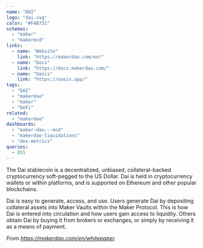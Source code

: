```yaml
---
name: "DAI"
logo: "dai.svg"
color: "#F4B731"
schemas:
  - "maker"
  - "makermcd"
links:
  - name: "Website"
    link: "https://makerdao.com/en/"
  - name: "Docs"
    link: "https://docs.makerdao.com/"
  - name: "Oasis"
    link: "https://oasis.app/"
tags:
  - "DAI"
  - "makerdao"
  - "maker"
  - "DeFi"
related:
  - "makerdao"
dashboards:
  - "maker-dao---mcd"
  - "makerdao-liquidations"
  - "dex-metrics"
queries:
  - 855
---
```


The Dai stablecoin is a decentralized, unbiased, collateral-backed cryptocurrency soft-pegged to the US Dollar. Dai is held in cryptocurrency wallets or within platforms, and is supported on Ethereum and other popular blockchains.

Dai is easy to generate, access, and use. Users generate Dai by depositing collateral assets into Maker Vaults within the Maker Protocol. This is how Dai is entered into circulation and how users gain access to liquidity. Others obtain Dai by buying it from brokers or exchanges, or simply by receiving it as a means of payment.

*From https://makerdao.com/en/whitepaper.*
